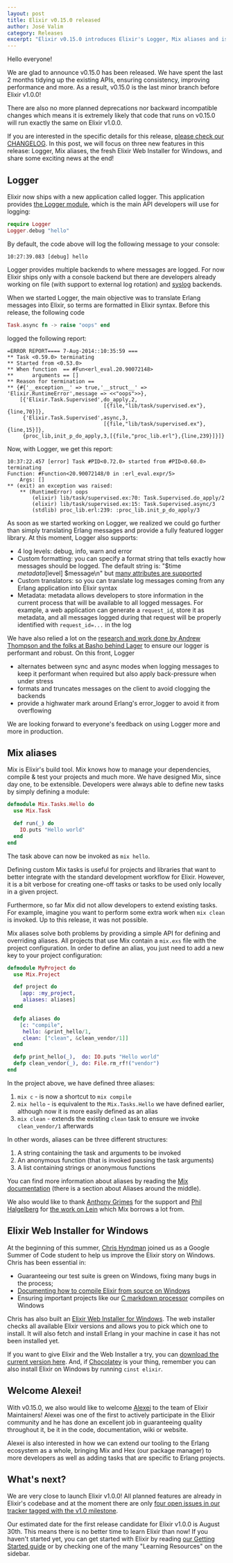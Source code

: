 ```yaml
---
layout: post
title: Elixir v0.15.0 released
author: José Valim
category: Releases
excerpt: "Elixir v0.15.0 introduces Elixir's Logger, Mix aliases and is the last stop before Elixir v1.0.0. We are also glad to welcome Alexei into our team!"
---
```


Hello everyone!

We are glad to announce v0.15.0 has been released. We have spent the last 2 months tidying up the existing APIs, ensuring consistency, improving performance and more. As a result, v0.15.0 is the last minor branch before Elixir v1.0.0!

There are also no more planned deprecations nor backward incompatible changes which means it is extremely likely that code that runs on v0.15.0 will run exactly the same on Elixir v1.0.0.

If you are interested in the specific details for this release, [please check our CHANGELOG](https://github.com/elixir-lang/elixir/blob/v0.15.0/CHANGELOG.md). In this post, we will focus on three new features in this release: Logger, Mix aliases, the fresh Elixir Web Installer for Windows, and share some exciting news at the end!

## Logger

Elixir now ships with a new application called logger. This application provides [the Logger module](/docs/master/logger/Logger.html), which is the main API developers will use for logging:

```elixir
require Logger
Logger.debug "hello"
```

By default, the code above will log the following message to your console:

```
10:27:39.083 [debug] hello
```

Logger provides multiple backends to where messages are logged. For now Elixir ships only with a console backend but there are developers already working on file (with support to external log rotation) and [syslog](http://en.wikipedia.org/wiki/Syslog) backends.

When we started Logger, the main objective was to translate Erlang messages into Elixir, so terms are formatted in Elixir syntax. Before this release, the following code

```elixir
Task.async fn -> raise "oops" end
```

logged the following report:

```
=ERROR REPORT==== 7-Aug-2014::10:35:59 ===
** Task <0.59.0> terminating
** Started from <0.53.0>
** When function  == #Fun<erl_eval.20.90072148>
**      arguments == []
** Reason for termination ==
** {#{'__exception__' => true,'__struct__' => 'Elixir.RuntimeError',message => <<"oops">>},
    [{'Elixir.Task.Supervised',do_apply,2,
                               [{file,"lib/task/supervised.ex"},{line,70}]},
     {'Elixir.Task.Supervised',async,3,
                               [{file,"lib/task/supervised.ex"},{line,15}]},
     {proc_lib,init_p_do_apply,3,[{file,"proc_lib.erl"},{line,239}]}]}
```

Now, with Logger, we get this report:

```
10:37:22.457 [error] Task #PID<0.72.0> started from #PID<0.60.0> terminating
Function: #Function<20.90072148/0 in :erl_eval.expr/5>
    Args: []
** (exit) an exception was raised:
    ** (RuntimeError) oops
        (elixir) lib/task/supervised.ex:70: Task.Supervised.do_apply/2
        (elixir) lib/task/supervised.ex:15: Task.Supervised.async/3
        (stdlib) proc_lib.erl:239: :proc_lib.init_p_do_apply/3
```

As soon as we started working on Logger, we realized we could go further than simply translating Erlang messages and provide a fully featured logger library. At this moment, Logger also supports:

  * 4 log levels: debug, info, warn and error
  * Custom formatting: you can specify a format string that tells exactly how messages should be logged. The default string is: "$time $metadata[$level] $message\n" but [many attributes are supported](/docs/master/logger/Logger.Formatter.html)
  * Custom translators: so you can translate log messages coming from any Erlang application into Elixir syntax
  * Metadata: metadata allows developers to store information in the current process that will be available to all logged messages. For example, a web application can generate a `request_id`, store it as metadata, and all messages logged during that request will be properly identified with `request_id=...` in the log

We have also relied a lot on the [research and work done by Andrew Thompson and the folks at Basho behind Lager](http://www.youtube.com/watch?v=8BNpOHFvg_Q) to ensure our logger is performant and robust. On this front, Logger

  * alternates between sync and async modes when logging messages to keep it performant when required but also apply back-pressure when under stress
  * formats and truncates messages on the client to avoid clogging the backends
  * provide a highwater mark around Erlang's error_logger to avoid it from overflowing

We are looking forward to everyone's feedback on using Logger more and more in production.

## Mix aliases

Mix is Elixir's build tool. Mix knows how to manage your dependencies, compile & test your projects and much more. We have designed Mix, since day one, to be extensible. Developers were always able to define new tasks by simply defining a module:

```elixir
defmodule Mix.Tasks.Hello do
  use Mix.Task

  def run(_) do
    IO.puts "Hello world"
  end
end
```

The task above can now be invoked as `mix hello`.

Defining custom Mix tasks is useful for projects and libraries that want to better integrate with the standard development workflow for Elixir. However, it is a bit verbose for creating one-off tasks or tasks to be used only locally in a given project.

Furthermore, so far Mix did not allow developers to extend existing tasks. For example, imagine you want to perform some extra work when `mix clean` is invoked. Up to this release, it was not possible.

Mix aliases solve both problems by providing a simple API for defining and overriding aliases. All projects that use Mix contain a `mix.exs` file with the project configuration. In order to define an alias, you just need to add a new key to your project configuration:

```elixir
defmodule MyProject do
  use Mix.Project

  def project do
    [app: :my_project,
     aliases: aliases]
  end

  defp aliases do
    [c: "compile",
     hello: &print_hello/1,
     clean: ["clean", &clean_vendor/1]]
  end

  defp print_hello(_),  do: IO.puts "Hello world"
  defp clean_vendor(_), do: File.rm_rf!("vendor")
end
```

In the project above, we have defined three aliases:

  1. `mix c` - is now a shortcut to `mix compile`
  2. `mix hello` - is equivalent to the `Mix.Tasks.Hello` we have defined earlier, although now it is more easily defined as an alias
  3. `mix clean` - extends the existing `clean` task to ensure we invoke `clean_vendor/1` afterwards

In other words, aliases can be three different structures:

  1. A string containing the task and arguments to be invoked
  2. An anonymous function (that is invoked passing the task arguments)
  3. A list containing strings or anonymous functions

You can find more information about aliases by reading the [Mix documentation](/docs/master/mix/) (there is a section about Aliases around the middle).

We also would like to thank [Anthony Grimes](https://github.com/raynes) for the support and [Phil Halgelberg](https://github.com/technomancy) for [the work on Lein](https://github.com/technomancy/leiningen) which Mix borrows a lot from.

## Elixir Web Installer for Windows

At the beginning of this summer, [Chris Hyndman](http://github.com/chyndman) joined us as a Google Summer of Code student to help us improve the Elixir story on Windows. Chris has been essential in:

  * Guaranteeing our test suite is green on Windows, fixing many bugs in the process;
  * [Documenting how to compile Elixir from source on Windows](https://github.com/elixir-lang/elixir/wiki/Windows)
  * Ensuring important projects like our [C markdown processor](https://github.com/devinus/markdown/pull/7) compiles on Windows

Chris has also built an [Elixir Web Installer for Windows](https://github.com/elixir-lang/elixir-windows-setup). The web installer checks all available Elixir versions and allows you to pick which one to install. It will also fetch and install Erlang in your machine in case it has not been installed yet.

If you want to give Elixir and the Web Installer a try, you can [download the current version here](http://s3.hex.pm/elixir-websetup.exe). And, if [Chocolatey](https://chocolatey.org/) is your thing, remember you can also install Elixir on Windows by running `cinst elixir`.

## Welcome Alexei!

With v0.15.0, we also would like to welcome [Alexei](https://github.com/alco) to the team of Elixir Maintainers! Alexei was one of the first to actively participate in the Elixir community and he has done an excellent job in guaranteeing quality throughout it, be it in the code, documentation, wiki or website.

Alexei is also interested in how we can extend our tooling to the Erlang ecosystem as a whole, bringing Mix and Hex (our package manager) to more developers as well as adding tasks that are specific to Erlang projects.

## What's next?

We are very close to launch Elixir v1.0.0! All planned features are already in Elixir's codebase and at the moment there are only [four open issues in our tracker tagged with the v1.0 milestone](https://github.com/elixir-lang/elixir/issues?q=is%3Aopen+is%3Aissue+milestone%3Av1.0).

Our estimated date for the first release candidate for Elixir v1.0.0 is August 30th. This means there is no better time to learn Elixir than now! If you haven't started yet, you can get started with Elixir by reading [our Getting Started guide](/getting_started/1.html) or by checking one of the many "Learning Resources" on the sidebar.

